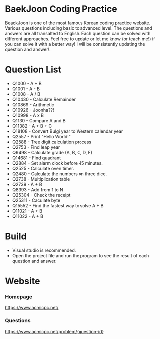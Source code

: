 # BaekJoon Coding Practice
BeackJoon is one of the most famous Korean coding practice website. 
Various questions including basic to advanced level.
The questions and answers are all transalted to English. 
Each question can be solved with different approaches.
Feel free to update or let me know (or teach me!) if you can solve it with a better way!
I will be consistently updating the question and answer!.

# Question List
- Q1000 - A + B
- Q1001 - A - B
- Q1008 - A / B
- Q10430 - Calculate Remainder
- Q10869 - Arithmetic
- Q10926 - Joonha??!
- Q10998 - A x B
- Q1130 - Compare A and B
- Q11382 - A + B + C
- Q18108 - Convert Bulgi year to Western calendar year
- Q2557 - Print "Hello World!"
- Q2588 - Tree digit calculation process
- Q2753 - Find leap year
- Q9498 - Calculate grade (A, B, C, D, F)
- Q14681 - Find quadrant
- Q2884 - Set alarm clock before 45 minutes.
- Q2525 - Calculate oven timer.
- Q2480 - Calculate the numbers on three dice.
- Q2738 - Multiplication table
- Q2739 - A + B
- Q8393 - Add from 1 to N
- Q25304 - Check the receipt
- Q25311 - Caculate byte
- Q15552 - Find the fastest way to solve A + B
- Q11021 - A + B
- Q11022 - A + B

# Build
- Visual studio is recommended.
- Open the project file and run the program to see the result of each question and answer.

# Website
### Homepage
https://www.acmicpc.net/
### Questions
https://www.acmicpc.net/problem/{question-id}
